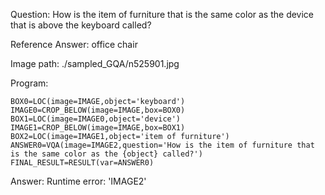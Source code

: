 Question: How is the item of furniture that is the same color as the device that is above the keyboard called?

Reference Answer: office chair

Image path: ./sampled_GQA/n525901.jpg

Program:

```
BOX0=LOC(image=IMAGE,object='keyboard')
IMAGE0=CROP_BELOW(image=IMAGE,box=BOX0)
BOX1=LOC(image=IMAGE0,object='device')
IMAGE1=CROP_BELOW(image=IMAGE,box=BOX1)
BOX2=LOC(image=IMAGE1,object='item of furniture')
ANSWER0=VQA(image=IMAGE2,question='How is the item of furniture that is the same color as the {object} called?')
FINAL_RESULT=RESULT(var=ANSWER0)
```
Answer: Runtime error: 'IMAGE2'

